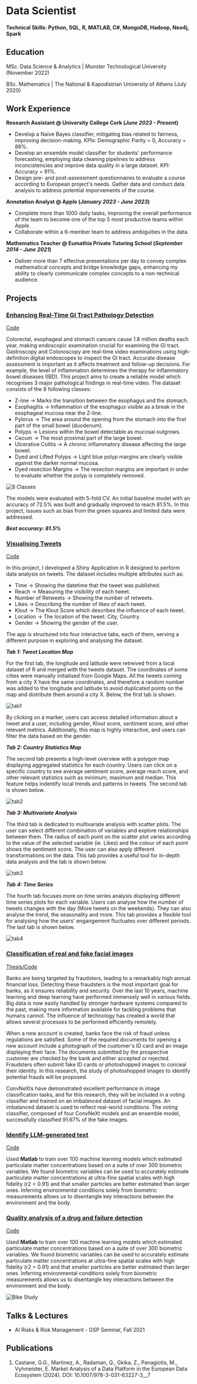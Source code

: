 # Data Scientist

#### Technical Skills: Python, SQL, R, MATLAB, C#, MongoDB, Hadoop, Neo4j, Spark

## Education

MSc. Data Science & Analytics | Munster Technological University (November 2022)

BSc. Mathematics | The National & Kapodistrian University of Athens (July 2020)


## Work Experience
**Research Assistant @ University College Cork (_June 2023 - Present_)**
- Develop a Naive Bayes classifier, mitigating bias related to fairness, improving decision-making. KPIs: Demographic Parity = 0, Accuracy = 86%.
- Develop an ensemble model classifier for students' performance forecasting, employing data cleaning pipelines to address inconcistencies and improve data quality in a large dataset. KPI: Accuracy = 91%.
- Design pre- and post-assessment questionnaires to evaluate a course according to European project's needs. Gather data and conduct data analysis to address potential imporvements of the course. 

**Annotation Analyst @ Apple (_January 2023 - June 2023_)**
- Complete more than 1000 daily tasks, improving the overall performance of the team to become one of the top 5 most productive teams within Apple.
- Collaborate within a 6-member team to address ambiguities in the data.

**Mathematics Teacher @ Eumathia Private Tutoring School (_September 2014 - June 2021_)**
- Deliver more than 7 effective presentations per day to convey complex mathematical concepts and bridge knowledge gaps, enhancing my ability to clearly communicate complex concepts to a non-technical audience.

## Projects
### <ins>Enhancing Real-Time GI Tract Pathology Detection</ins>
[Code](https://github.com/DimBik/DimBik/blob/main/Projects/Enhancing%20Real-Time%20GI%20Tract%20Pathology%20Detection.ipynb)

Colorectal, esophageal and stomach cancers cause 1.8 million deaths each year, making endoscopic examination crucial for examining the GI tract. Gastroscopy and Colonoscopy are real-time video examinations using high-definition digital endoscopes to inspect the GI tract. Accurate disease assessment is important as it affects treatment and follow-up decisions. For example, the level of inflammation determines the therapy for inflammatory bowel diseases (IBD). This project aims to create a reliable model which recognises 3 major pathological findings in real-time video. The dataset consists of the 8 following classes:

- Z-line -> Marks the transition between the esophagus and the stomach.
- Esophagitis -> Inflammation of the esophagus visible as a break in the esophageal mucosa near the Z-line.
- Pylorus -> The area around the opening from the stomach into the first part of the small bowel (duodenum).
- Polyps -> Lesions within the bowel detectable as mucosal outgrows.
- Cecum -> The most proximal part of the large bowel.
- Ulcerative Colitis -> A chronic inflammatory disease affecting the large bowel.
- Dyed and Lifted Polyps -> Light blue polyp margins are clearly visible against the darker normal mucosa.
- Dyed resection Margins -> The resection margins are important in order to evaluate whether the polyp is completely removed.

![8 Classes](/Photos/output.png)

The models were evaluated with 5-fold CV. An initial baseline model with an accuracy of 72.5% was built and gradually improved to reach 81.5%. In this project, issues such as bias from the green squares and limited data were addressed.

**_Best accuracy: 81.5%_**


### <ins>Visualising Tweets</ins>
[Code](https://github.com/DimBik/DimBik/blob/main/Projects/Visualising%20Tweets.ipynb)

In this project, I developed a Shiny Application in R designed to perform data analysis on tweets. The dataset includes multiple attributes such as:
- Time -> Showing the datetime that the tweet was published.
- Reach -> Measuring the visibility of each tweet.
- Number of Retweets -> Showing the number of retweets.
- Likes -> Describing the number of likes of each tweet.
- Klout -> The Klout Score which describes the influence of each tweet.
- Location -> The location of the tweet: City, Country.
- Gender -> Showing the gender of the user.

The app is structured into four interactive tabs, each of them, serving a different purpose in exploring and analysing the dataset.

**_Tab 1: Tweet Location Map_**

For the first tab, the longitude and latitude were retreived from a local dataset of R and merged with the tweets dataset. The coordinates of some cities were manually initialised from Google Maps. All the tweets coming from a city X have the same coordinates, and therefore a random number was added to the longitude and latitude to avoid duplicated points on the map and distribute them around a city X. Below, the first tab is shown.

![tab1](/Photos/tab1.png)

By clicking on a marker, users can access detailed information about a tweet and a user, including gender, Klout score, sentiment score, and other relevant metrics. Additionally, this map is highly interactive, and users can filter the data based on the gender.

**_Tab 2: Country Statistics Map_**

The second tab presents a high-level overview with a polygon map displaying aggregated statistics for each country. Users can click on a specific country to see average sentiment score, average reach score, and other relevant statistics such as minimum, maximum and median. This feature helps indentify local trends and patterns in tweets. The second tab is shown below.

![tab2](/Photos/tab2.png)

**_Tab 3: Multivariate Analysis_**

The third tab is dedicated to multivariate analysis with scatter plots. The user can select different combination of variables and explore relationships between them. The radius of each point on the scatter plot varies according to the value of the selected variable (ie. Likes) and the colour of each point shows the sentiment score. The user can also apply different transformations on the data. This tab provides a useful tool for in-depth data analysis and the tab is shown below.

![tab3](/Photos/tab3.png)

**_Tab 4: Time Series_**

The fourth tab focuses more on time series analysis displaying different time series plots for each variable. Users can analyse how the number of tweets changes with the day (More tweets on the weekends). They can also analyse the trend, the seasonality and more. This tab provides a flexible tool for analysing how the users' engangement fluctuates over different periods. The last tab is shown below. 

![tab4](/Photos/tab4.png)


### <ins>Classification of real and fake facial images</ins>
[Thesis/Code](https://github.com/DimBik/DimBik/blob/main/Projects/Classification%20of%20real%20and%20fake%20facial%20images.pdf)

Banks are being targeted by fraudsters, leading to a remarkably high annual financial loss. Detecting these fraudsters is the most important goal for banks, as it ensures reliability and security. Over the last 10 years, machine learning and deep learning have performed immensely well in various fields. Big data is now easily handled by stronger hardware systems compared to the past, making more information available for tackling problems that humans cannot. The influence of technology has created a world that allows several processes to be performed efficiently remotely.

When a new account is created, banks face the risk of fraud unless regulations are satisfied. Some of the required documents for opening a new account include a photograph of the customer's ID card and an image displaying their face. The documents submitted by the prospective customer are checked by the bank and either accepted or rejected. Fraudsters often submit fake ID cards or photoshopped images to conceal their identity. In this research, the study of photoshopped images to identify potential frauds will be proposed.

ConvNeXts have demonstrated excellent performance in image classification tasks, and for this research, they will be included in a voting classifier and trained on an imbalanced dataset of facial images. An imbalanced dataset is used to reflect real-world conditions. The voting classifier, composed of four ConvNeXt models and an ensemble model, successfully classified 91.67% of the fake images.

### <ins>Identify LLM-generated text</ins>
[Code](https://www.mdpi.com/1424-8220/22/11/4240)

Used **Matlab** to train over 100 machine learning models which estimated particulate matter concentrations based on a suite of over 300 biometric variables. We found biometric variables can be used to accurately estimate particulate matter concentrations at ultra-fine spatial scales with high fidelity (r2 = 0.91) and that smaller particles are better estimated than larger ones. Inferring environmental conditions solely from biometric measurements allows us to disentangle key interactions between the environment and the body.

### <ins>Quality analysis of a drug and failure detection</ins>
[Code](https://www.mdpi.com/1424-8220/22/11/4240)

Used **Matlab** to train over 100 machine learning models which estimated particulate matter concentrations based on a suite of over 300 biometric variables. We found biometric variables can be used to accurately estimate particulate matter concentrations at ultra-fine spatial scales with high fidelity (r2 = 0.91) and that smaller particles are better estimated than larger ones. Inferring environmental conditions solely from biometric measurements allows us to disentangle key interactions between the environment and the body.

![Bike Study](/assets/img/bike_study.jpeg)

## Talks & Lectures
- AI Risks & Risk Management - GSP Seminar, Fall 2021

## Publications
1. Castane, G.G., Martinez, A., Radaman, Q., Gkika, Z., Panagiotis, M., Vyhmeister, E. Market Analysis of a Data Platform in the European Data Ecosystem (2024). DOI: 10.1007/978-3-031-63227-3__7
